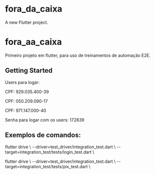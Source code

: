 # fora_da_caixa

A new Flutter project.





# fora_aa_caixa

Primeiro projeto em flutter, para uso de treinamentos de automação E2E.

## Getting Started

Users para logar:

CPF: 929.035.400-39

CPF: 050.209.090-17

CPF: 971.147.000-40

Senha para logar com os users: 172839

## Exemplos de comandos:

flutter drive \ --driver=test_driver/integration_test.dart \ --target=integration_test/tests/login_test.dart \

flutter drive \ --driver=test_driver/integration_test.dart \ --target=integration_test/tests/pix_test.dart \

